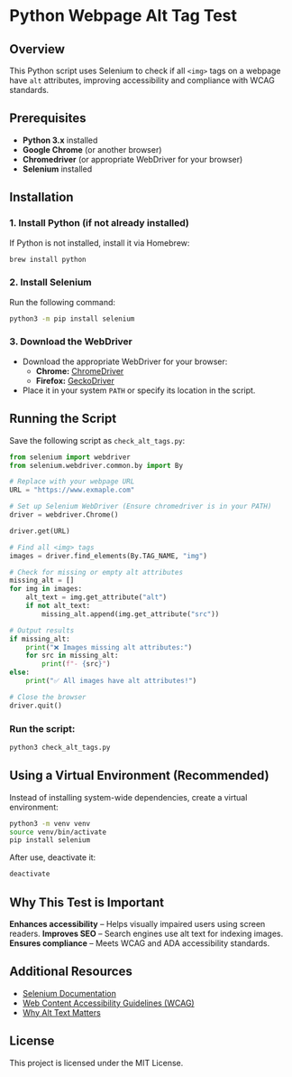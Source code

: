 # Python Webpage Alt Tag Test

## Overview
This Python script uses Selenium to check if all `<img>` tags on a webpage have `alt` attributes, improving accessibility and compliance with WCAG standards.

## Prerequisites
- **Python 3.x** installed
- **Google Chrome** (or another browser)
- **Chromedriver** (or appropriate WebDriver for your browser)
- **Selenium** installed

## Installation

### 1. Install Python (if not already installed)
If Python is not installed, install it via Homebrew:
```sh
brew install python
```

### 2. Install Selenium
Run the following command:
```sh
python3 -m pip install selenium
```

### 3. Download the WebDriver
- Download the appropriate WebDriver for your browser:
  - **Chrome:** [ChromeDriver](https://sites.google.com/chromium.org/driver/)
  - **Firefox:** [GeckoDriver](https://github.com/mozilla/geckodriver/releases)
- Place it in your system `PATH` or specify its location in the script.

## Running the Script

Save the following script as `check_alt_tags.py`:

```python
from selenium import webdriver
from selenium.webdriver.common.by import By

# Replace with your webpage URL
URL = "https://www.exmaple.com"

# Set up Selenium WebDriver (Ensure chromedriver is in your PATH)
driver = webdriver.Chrome()

driver.get(URL)

# Find all <img> tags
images = driver.find_elements(By.TAG_NAME, "img")

# Check for missing or empty alt attributes
missing_alt = []
for img in images:
    alt_text = img.get_attribute("alt")
    if not alt_text:
        missing_alt.append(img.get_attribute("src"))

# Output results
if missing_alt:
    print("❌ Images missing alt attributes:")
    for src in missing_alt:
        print(f"- {src}")
else:
    print("✅ All images have alt attributes!")

# Close the browser
driver.quit()
```

### Run the script:
```sh
python3 check_alt_tags.py
```

## Using a Virtual Environment (Recommended)
Instead of installing system-wide dependencies, create a virtual environment:
```sh
python3 -m venv venv
source venv/bin/activate
pip install selenium
```
After use, deactivate it:
```sh
deactivate
```

## Why This Test is Important
**Enhances accessibility** – Helps visually impaired users using screen readers.
**Improves SEO** – Search engines use alt text for indexing images.
**Ensures compliance** – Meets WCAG and ADA accessibility standards.

## Additional Resources
- [Selenium Documentation](https://www.selenium.dev/documentation/)
- [Web Content Accessibility Guidelines (WCAG)](https://www.w3.org/WAI/standards-guidelines/wcag/)
- [Why Alt Text Matters](https://webaim.org/techniques/alttext/)

## License
This project is licensed under the MIT License.

